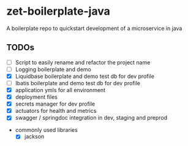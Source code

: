 # zet-boilerplate-java
A boilerplate repo to quickstart development of a microservice in java


## TODOs
 - [ ] Script to easily rename and refactor the project name 
 - [ ] Logging boilerplate and demo
 - [x] Liquidbase boilerplate and demo test db for dev profile
 - [ ] Ibatis boilerplate and demo test db for dev profile
 - [x] application ymls for all environment
 - [x] deployment files
 - [x] secrets manager for dev profile
 - [x] actuators for health and metrics
 - [x] swagger / springdoc integration in dev, staging and preprod
 - commonly used libraries
      - [x] jackson